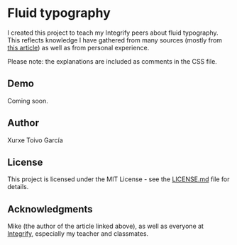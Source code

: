 # Fluid typography

I created this project to teach my Integrify peers about fluid typography. This reflects knowledge I have gathered from many sources (mostly from [this article](https://www.smashingmagazine.com/2016/05/fluid-typography/)) as well as from personal experience.

Please note: the explanations are included as comments in the CSS file.

## Demo

Coming soon.

## Author

Xurxe Toivo García

## License

This project is licensed under the MIT License - see the [LICENSE.md](LICENSE.md) file for details.

## Acknowledgments

Mike (the author of the article linked above), as well as everyone at [Integrify](https://github.com/Integrify-Finland), especially my teacher and classmates.